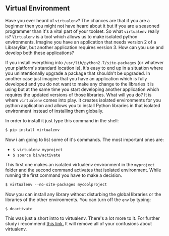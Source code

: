 ## Virtual Environment

Have you ever heard of `virtualenv`? The chances are that if you are a beginner then you might not have heard about it but if you are a seasoned programmer than it's a vital part of your toolset. So what `virtualenv` really is? `Virtualenv` is a tool which allows us to make isolated python environments. Imagine you have an application that needs version 2 of a LibraryBar, but another application requires version 3. How can you use and develop both these applications? 

If you install everything into `/usr/lib/python2.7/site-packages` (or whatever your platform's standard location is), it's easy to end up in a situation where you unintentionally upgrade a package that shouldn't be upgraded. In another case just imagine that you have an application which is fully developed and you do not want to make any change to the libraries it is using but at the same time you start developing another application which requires the updated versions of those libraries. What will you do? It is where `virtualenv` comes into play. It creates isolated environments for you python application and allows you to install Python libraries in that isolated environment instead of installing them globally. 

In order to install it just type this command in the shell:

```python
$ pip install virtualenv
```

Now i am going to list some of it's commands. The most important ones are:

- ```$ virtualenv myproject```
- ```$ source bin/activate```

This first one makes an isolated virtualenv environment in the `myproject` folder and the second command activates that isolated environment. While running the first command you have to make a decision. 

```python
$ virtualenv --no-site-packages mycoolproject
```

Now you can install any library without disturbing the global libraries or the libraries of the other environments. You can turn off the `env` by typing:

```python
$ deactivate
```

This was just a short intro to virtualenv. There's a lot more to it. For further study i recommend [this link.](http://docs.python-guide.org/en/latest/dev/virtualenvs.html) It will remove all of your confusions about virtualenv. 
